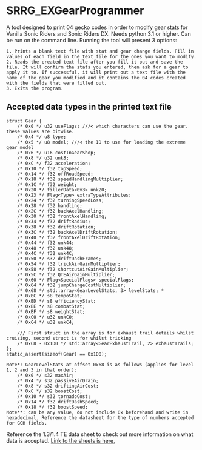 # SRRG_EXGearProgrammer
A tool designed to print 04 gecko codes in order to modify gear stats for Vanilla Sonic Riders and Sonic Riders DX. Needs python 3.1 or higher. Can be run on the command line.
Running the tool will present 3 options:
```
1. Prints a blank text file with stat and gear change fields. Fill in values of each field in the text file for the ones you want to modify.
2. Reads the created text file after you fill it out and save the file. It will confirm the stats you entered, then ask for a gear to apply it to. If successful, it will print out a text file with the name of the gear you modified and it contains the 04 codes created with the fields that were filled out.
3. Exits the program.
```

## Accepted data types in the printed text file
```
struct Gear {
	/* 0x0 */ u32 useFlags; ///< which characters can use the gear. these values are bitwise.
	/* 0x4 */ u8 type;
	/* 0x5 */ u8 model; ///< the ID to use for loading the extreme gear model
	/* 0x6 */ u16 costInGearShop;
	/* 0x8 */ u32 unk8;
	/* 0xC */ f32 acceleration;
	/* 0x10 */ f32 topSpeed;
	/* 0x14 */ f32 offRoadSpeed;
	/* 0x18 */ f32 speedHandlingMultiplier;
	/* 0x1C */ f32 weight;
	/* 0x20 */ fillerData<0x3> unk20;
	/* 0x23 */ Flag<Type> extraTypeAttributes;
	/* 0x24 */ f32 turningSpeedLoss;
	/* 0x28 */ f32 handling;
	/* 0x2C */ f32 backAxelHandling;
	/* 0x30 */ f32 frontAxelHandling;
	/* 0x34 */ f32 driftRadius;
	/* 0x38 */ f32 driftRotation;
	/* 0x3C */ f32 backAxelDriftRotation;
	/* 0x40 */ f32 frontAxelDriftRotation;
	/* 0x44 */ f32 unk44;
	/* 0x48 */ f32 unk48;
	/* 0x4C */ f32 unk4C;
	/* 0x50 */ s32 driftDashFrames;
	/* 0x54 */ f32 trickAirGainMultiplier;
	/* 0x58 */ f32 shortcutAirGainMultiplier;
	/* 0x5C */ f32 QTEAirGainMultiplier;
	/* 0x60 */ Flag<SpecialFlags> specialFlags;
	/* 0x64 */ f32 jumpChargeCostMultiplier;
	/* 0x68 */ std::array<GearLevelStats, 3> levelStats; *
	/* 0xBC */ s8 tempoStat;
	/* 0xBD */ s8 efficiencyStat;
	/* 0xBE */ s8 combatStat;
	/* 0xBF */ s8 weightStat;
	/* 0xC0 */ u32 unkC0;
	/* 0xC4 */ u32 unkC4;

    /// First struct in the array is for exhaust trail details whilst cruising, second struct is for whilst tricking
	/* 0xC8 - 0x1D0 */ std::array<GearExhaustTrail, 2> exhaustTrails;
};
static_assert(sizeof(Gear) == 0x1D0);
```

```
Note*: GearLevelStats at offset 0x68 is as follows (applies for level 1, 2 and 3 in that order):
	/* 0x0 */ s32 maxAir;
	/* 0x4 */ s32 passiveAirDrain;
	/* 0x8 */ s32 driftingAirCost;
	/* 0xC */ s32 boostCost;
	/* 0x10 */ s32 tornadoCost;
	/* 0x14 */ f32 driftDashSpeed;
	/* 0x18 */ f32 boostSpeed;
Note**: can be any value, do not include 0x beforehand and write in hexadecimal. Reference the datasheet for the type of numbers accepted for GCH fields.
```
Reference the 1.3/1.4 TE data sheet to check out more information on what data is accepted.
[Link to the sheets is here.](https://docs.google.com/spreadsheets/d/1gWrlt-WG-Mr8xOsceoqc8C0ihSNj6pzDoLgU9zAKUYs/edit#gid=0)
